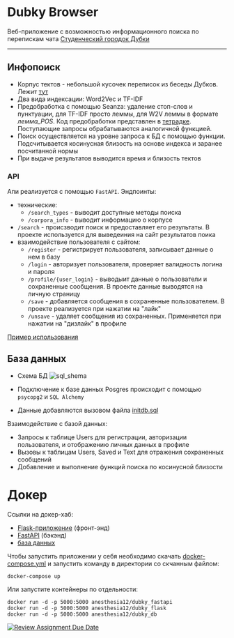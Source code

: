 # Dubky Browser
Веб-приложение с возможностью информационного поиска по перепискам чата [Студенческий городок Дубки](https://web.telegram.org/a/#-1001278030013)
***
## Инфопоиск
* Корпус тектов - небольшой кусочек переписок из беседы Дубков. Лежит [тут](https://drive.google.com/drive/u/0/folders/1wynFYtGfYjptvbpO3sg0RQvO4MUJbZiw)
* Два вида индексации: Word2Vec  и TF-IDF
* Предобработка с помощью Seanza: удаление стоп-слов и пунктуации, для TF-IDF просто леммы, для W2V леммы в формате *лемма_POS*. Код предобработки представлен в [тетрадке](https://github.com/hse-courses-tokubetsu/project-AnastasiaDobrynina/blob/main/infopoisk%20research.ipynb). Поступающие запросы обрабатываются аналогичной функцией.
* Поиск осуществляется на уровне запроса к БД с помощью функции. Подсчитывается косинусная близость на основе индекса и заранее посчитанной нормы
* При выдаче результатов выводится время и близость тектов
### API
Апи реализуется с помощью `FastAPI`. Эндпоинты:
* технические:
  * `/search_types` - выводит доступные методы поиска
  * `/corpora_info` - выводит информацию о корпусе
* `/search` - происзводит поиск и предоставляет его результаты. В проекте используется для выведеиния на сайт результатов поика
* взаимодействие пользователя с сайтом:
  * `/register` - регистрирует пользователя, записывает данные о нем в базу
  * `/login` - авторизует пользователя, проверяет валидность логина и пароля
  * `/profile/{user_login}` - выводыит данные о пользователи и сохраненные сообщения. В проекте данные выводятся на личную страницу
  * `/save` - добавляется сообщения в сохраненные пользователем. В проекте реализуется при нажатии на "лайк"
  * `/unsave` - удаляет сообщения из сохраненных. Применяется при нажатии на "дизлайк" в профиле

[Пример использования](https://github.com/hse-courses-tokubetsu/project-AnastasiaDobrynina/blob/main/Api%20Example.ipynb)

## База данных
* Схема БД
![sql_shema](https://github.com/hse-courses-tokubetsu/project-AnastasiaDobrynina/blob/main/drawSQL-image-export-2024-12-26%20(1).png)

* Подключение к базе данных Posgres происходит с помощью `psycopg2` и `SQL Alchemy`
* Данные добавляются вызовом файла [initdb.sql](https://github.com/hse-courses-tokubetsu/project-AnastasiaDobrynina/blob/main/db/initdb.sql)

Взаимодействие с базой данных:
* Запросы к таблице Users для регистрации, авторизации пользователя, и отображению личных данных в профиле
* Вызовы к таблицам Users, Saved и Text для отражения сохраненных сообщений
* Добавление и выполнение функций поиска по косинусной близости 

# Докер
Ссылки на докер-хаб:
* [Flask-приложение](https://hub.docker.com/repository/docker/anesthesia12/dubky_flask/general) (фронт-энд)
* [FastAPI](https://hub.docker.com/repository/docker/anesthesia12/dubky_fastapi/general) (бэкэнд)
* [база данных](https://hub.docker.com/repository/docker/anesthesia12/dubky_db/general)

Чтобы запустить приложении у себя необходимо скачать [docker-compose.yml](https://github.com/hse-courses-tokubetsu/project-AnastasiaDobrynina/blob/main/docker-compose.yml) и запустить команду в директории со скчанным файлом:
```
docker-compose up
```
Или запустите контейнеры по отдельности:
```
docker run -d -p 5000:5000 anesthesia12/dubky_fastapi
docker run -d -p 5000:5000 anesthesia12/dubky_flask
docker run -d -p 5000:5000 anesthesia12/dubky_db
```

[![Review Assignment Due Date](https://classroom.github.com/assets/deadline-readme-button-22041afd0340ce965d47ae6ef1cefeee28c7c493a6346c4f15d667ab976d596c.svg)](https://classroom.github.com/a/lLCGRwL-)
